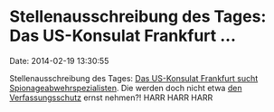 Stellenausschreibung des Tages: Das US-Konsulat Frankfurt \...
==============================================================

Date: 2014-02-19 13:30:55

Stellenausschreibung des Tages: [Das US-Konsulat Frankfurt sucht
Spionageabwehrspezialisten](https://docs.google.com/file/d/0B4xHZbr3vgOmVHowVFBXU0VpS0JFaXoyQy1JQ1JvUVhQUkhF/edit?pli=1).
Die werden doch nicht etwa [den
Verfassungsschutz](http://blog.fefe.de/?ts=adffc098) ernst nehmen?! HARR
HARR HARR
